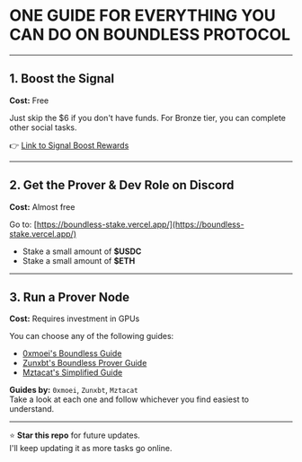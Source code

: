 # **ONE GUIDE FOR EVERYTHING YOU CAN DO ON BOUNDLESS PROTOCOL**

---

## 1. Boost the Signal  
**Cost:** Free

Just skip the $6 if you don't have funds. For Bronze tier, you can complete other social tasks.

👉 [Link to Signal Boost Rewards](https://signal.beboundless.xyz/rewards)

---

## 2. Get the Prover & Dev Role on Discord  
**Cost:** Almost free

Go to: [https://boundless-stake.vercel.app/](https://boundless-stake.vercel.app/)

- Stake a small amount of **$USDC**
- Stake a small amount of **$ETH**

---

## 3. Run a Prover Node  
**Cost:** Requires investment in GPUs

You can choose any of the following guides:

- [0xmoei's Boundless Guide](https://github.com/0xmoei/boundless)
- [Zunxbt's Boundless Prover Guide](https://github.com/zunxbt/boundless-prover)
- [Mztacat's Simplified Guide](https://github.com/mztacat/Boundless-Simplified-Guide)

**Guides by:** `0xmoei`, `Zunxbt`, `Mztacat`  
Take a look at each one and follow whichever you find easiest to understand.

---

⭐ **Star this repo** for future updates.  
I'll keep updating it as more tasks go online.
